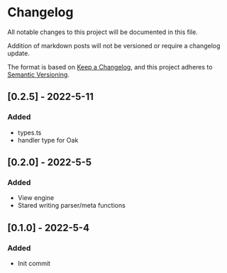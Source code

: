 # Changelog

All notable changes to this project will be documented in this file.

Addition of markdown posts will not be versioned or require a changelog update.

The format is based on [Keep a Changelog](https://keepachangelog.com/en/1.0.0/),
and this project adheres to [Semantic Versioning](https://semver.org/spec/v2.0.0.html).

## [0.2.5] - 2022-5-11

### Added

- types.ts
- handler type for Oak

## [0.2.0] - 2022-5-5

### Added

- View engine
- Stared writing parser/meta functions

## [0.1.0] - 2022-5-4

### Added

- Init commit
